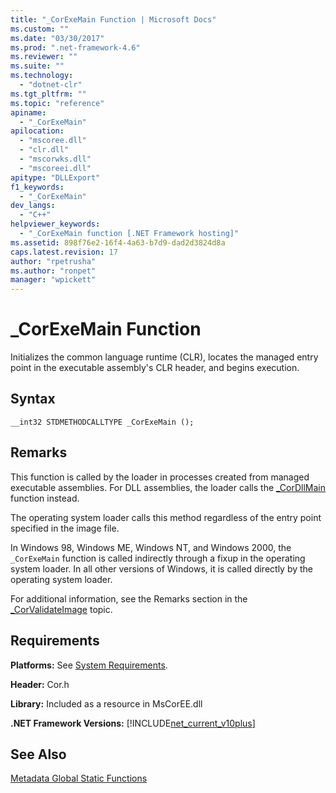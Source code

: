 ```yaml
---
title: "_CorExeMain Function | Microsoft Docs"
ms.custom: ""
ms.date: "03/30/2017"
ms.prod: ".net-framework-4.6"
ms.reviewer: ""
ms.suite: ""
ms.technology: 
  - "dotnet-clr"
ms.tgt_pltfrm: ""
ms.topic: "reference"
apiname: 
  - "_CorExeMain"
apilocation: 
  - "mscoree.dll"
  - "clr.dll"
  - "mscorwks.dll"
  - "mscoreei.dll"
apitype: "DLLExport"
f1_keywords: 
  - "_CorExeMain"
dev_langs: 
  - "C++"
helpviewer_keywords: 
  - "_CorExeMain function [.NET Framework hosting]"
ms.assetid: 898f76e2-16f4-4a63-b7d9-dad2d3824d8a
caps.latest.revision: 17
author: "rpetrusha"
ms.author: "ronpet"
manager: "wpickett"
---
```

# _CorExeMain Function
Initializes the common language runtime (CLR), locates the managed entry point in the executable assembly's CLR header, and begins execution.  
  
## Syntax  
  
```  
__int32 STDMETHODCALLTYPE _CorExeMain ();  
```  
  
## Remarks  
 This function is called by the loader in processes created from managed executable assemblies. For DLL assemblies, the loader calls the [_CorDllMain](../../../../docs/framework/unmanaged-api/hosting/cordllmain-function.md) function instead.  
  
 The operating system loader calls this method regardless of the entry point specified in the image file.  
  
 In Windows 98, Windows ME, Windows NT, and Windows 2000, the `_CorExeMain` function is called indirectly through a fixup in the operating system loader. In all other versions of Windows, it is called directly by the operating system loader.  
  
 For additional information, see the Remarks section in the [_CorValidateImage](../../../../docs/framework/unmanaged-api/hosting/corvalidateimage-function.md) topic.  
  
## Requirements  
 **Platforms:** See [System Requirements](../../../../docs/framework/getting-started/system-requirements.md).  
  
 **Header:** Cor.h  
  
 **Library:** Included as a resource in MsCorEE.dll  
  
 **.NET Framework Versions:** [!INCLUDE[net_current_v10plus](../../../../includes/net-current-v10plus-md.md)]  
  
## See Also  
 [Metadata Global Static Functions](../../../../docs/framework/unmanaged-api/metadata/metadata-global-static-functions.md)